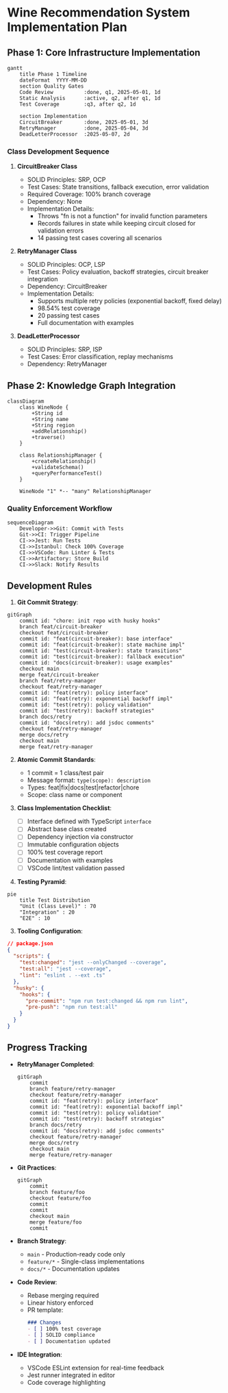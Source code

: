 # Wine Recommendation System Implementation Plan

## Phase 1: Core Infrastructure Implementation
```mermaid
gantt
    title Phase 1 Timeline
    dateFormat  YYYY-MM-DD
    section Quality Gates
    Code Review          :done, q1, 2025-05-01, 1d
    Static Analysis      :active, q2, after q1, 1d
    Test Coverage        :q3, after q2, 1d
    
    section Implementation
    CircuitBreaker       :done, 2025-05-01, 3d
    RetryManager         :done, 2025-05-04, 3d
    DeadLetterProcessor  :2025-05-07, 2d
```

### Class Development Sequence
1. **CircuitBreaker Class**
   - SOLID Principles: SRP, OCP
   - Test Cases: State transitions, fallback execution, error validation
   - Required Coverage: 100% branch coverage
   - Dependency: None
   - Implementation Details:
     - Throws "fn is not a function" for invalid function parameters
     - Records failures in state while keeping circuit closed for validation errors
     - 14 passing test cases covering all scenarios

2. **RetryManager Class**
   - SOLID Principles: OCP, LSP
   - Test Cases: Policy evaluation, backoff strategies, circuit breaker integration
   - Dependency: CircuitBreaker
   - Implementation Details:
     - Supports multiple retry policies (exponential backoff, fixed delay)
     - 98.54% test coverage
     - 20 passing test cases
     - Full documentation with examples

3. **DeadLetterProcessor**
   - SOLID Principles: SRP, ISP
   - Test Cases: Error classification, replay mechanisms
   - Dependency: RetryManager

## Phase 2: Knowledge Graph Integration
```mermaid
classDiagram
    class WineNode {
        +String id
        +String name
        +String region
        +addRelationship()
        +traverse()
    }
    
    class RelationshipManager {
        +createRelationship()
        +validateSchema()
        +queryPerformanceTest()
    }
    
    WineNode "1" *-- "many" RelationshipManager
```

### Quality Enforcement Workflow
```mermaid
sequenceDiagram
    Developer->>Git: Commit with Tests
    Git->>CI: Trigger Pipeline
    CI->>Jest: Run Tests
    CI->>Istanbul: Check 100% Coverage
    CI->>VSCode: Run Linter & Tests
    CI->>Artifactory: Store Build
    CI->>Slack: Notify Results
```

## Development Rules
1. **Git Commit Strategy**:
```mermaid
gitGraph
    commit id: "chore: init repo with husky hooks"
    branch feat/circuit-breaker
    checkout feat/circuit-breaker
    commit id: "feat(circuit-breaker): base interface"
    commit id: "feat(circuit-breaker): state machine impl"
    commit id: "test(circuit-breaker): state transitions"
    commit id: "test(circuit-breaker): fallback execution"
    commit id: "docs(circuit-breaker): usage examples"
    checkout main
    merge feat/circuit-breaker
    branch feat/retry-manager
    checkout feat/retry-manager
    commit id: "feat(retry): policy interface"
    commit id: "feat(retry): exponential backoff impl"
    commit id: "test(retry): policy validation"
    commit id: "test(retry): backoff strategies"
    branch docs/retry
    commit id: "docs(retry): add jsdoc comments"
    checkout feat/retry-manager
    merge docs/retry
    checkout main
    merge feat/retry-manager
```

2. **Atomic Commit Standards**:
   - 1 commit = 1 class/test pair
   - Message format: `type(scope): description`
   - Types: feat|fix|docs|test|refactor|chore
   - Scope: class name or component

3. **Class Implementation Checklist**:
   - [ ] Interface defined with TypeScript `interface`
   - [ ] Abstract base class created
   - [ ] Dependency injection via constructor
   - [ ] Immutable configuration objects
   - [ ] 100% test coverage report
   - [ ] Documentation with examples
   - [ ] VSCode lint/test validation passed

2. **Testing Pyramid**:
```mermaid
pie
    title Test Distribution
    "Unit (Class Level)" : 70
    "Integration" : 20
    "E2E" : 10
```

3. **Tooling Configuration**:
```json
// package.json
{
  "scripts": {
    "test:changed": "jest --onlyChanged --coverage",
    "test:all": "jest --coverage",
    "lint": "eslint . --ext .ts"
  },
  "husky": {
    "hooks": {
      "pre-commit": "npm run test:changed && npm run lint",
      "pre-push": "npm run test:all"
    }
  }
}
```

## Progress Tracking
- **RetryManager Completed**:
  ```mermaid
  gitGraph
      commit
      branch feature/retry-manager
      checkout feature/retry-manager
      commit id: "feat(retry): policy interface"
      commit id: "feat(retry): exponential backoff impl"
      commit id: "test(retry): policy validation"
      commit id: "test(retry): backoff strategies"
      branch docs/retry
      commit id: "docs(retry): add jsdoc comments"
      checkout feature/retry-manager
      merge docs/retry
      checkout main
      merge feature/retry-manager
  ```

- **Git Practices**:
  ```mermaid
  gitGraph
      commit
      branch feature/foo
      checkout feature/foo
      commit
      commit
      checkout main
      merge feature/foo
      commit
  ```
- **Branch Strategy**:
  - `main` - Production-ready code only
  - `feature/*` - Single-class implementations
  - `docs/*` - Documentation updates
- **Code Review**:
  - Rebase merging required
  - Linear history enforced
  - PR template:
    ```markdown
    ### Changes
    - [ ] 100% test coverage
    - [ ] SOLID compliance
    - [ ] Documentation updated
    ```
- **IDE Integration**:
  - VSCode ESLint extension for real-time feedback
  - Jest runner integrated in editor
  - Code coverage highlighting

